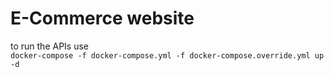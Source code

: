 # E-Commerce website
to run the APIs use   
```docker-compose -f docker-compose.yml -f docker-compose.override.yml up -d```
